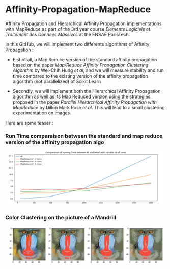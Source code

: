 # Affinity-Propagation-MapReduce
Affinity Propagation and Hierarchical Affinity Propagation implementations with MapReduce as part of the 3rd year course *Elements Logiciels et Traitement des Données Massives* at the ENSAE ParisTech.

In this GitHub, we will implement two differents algorithms of Affinity Propagation : 
- Fist of all, a Map Reduce version of the standard affinity propagation based on the paper *Map/Reduce Affinity Propagation Clustering Algorithm* by Wei-Chih Hung *et al*, and we will measure stability and run time compared to the existing version of the affinity propagation algorithm (not parallelized) of Scikit Learn

- Secondly, we will implement both the Hierarchical Affinity Propagation algorithm as well as its Map Reduced version using the strategies proposed in the paper *Parallel Hierarchical Affinity Propagation with MapReduce* by Dillon Mark Rose *et al*. This will lead to a small clustering experimentation on images.

Here are some teaser :

### Run Time comparaison between the standard and map reduce version of the affinity propagation algo

![Comparaison](img/comparison.png)

### Color Clustering on the picture of a Mandrill

![Mandrill](img/madrill_result_hap.png)

